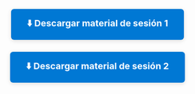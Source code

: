 <div style="text-align:center; margin: 32px 0;">
  <a href="https://1drv.ms/u/c/6a093b703caad82e/EYvvtSXcIphCn4awCzJpgmsBs6_oEW0qQ6XTimmnfBkfkg?e=gk8AWF" target="_blank" style="display:inline-block; padding:16px 32px; background:#0078d4; color:white; font-size:18px; border-radius:6px; text-decoration:none; font-weight:bold; box-shadow:0 2px 8px #0002; margin-bottom: 12px;">
    ⬇️ Descargar material de sesión 1
  </a>
  <a href="https://1drv.ms/u/c/6a093b703caad82e/EZ1546ryp3dLss192vy7wU8B7FIF8urG6nYvmlu8T0uX1Q?e=8L5Dq1" target="_blank" style="display:inline-block; padding:16px 32px; background:#0078d4; color:white; font-size:18px; border-radius:6px; text-decoration:none; font-weight:bold; box-shadow:0 2px 8px #0002; margin-top: 12px;">
    ⬇️ Descargar material de sesión 2
  </a>
</div>


